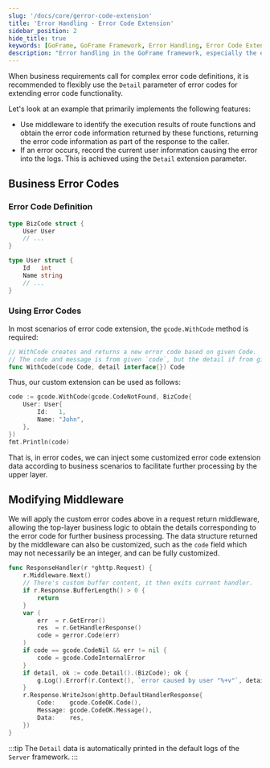 ```yaml
---
slug: '/docs/core/gerror-code-extension'
title: 'Error Handling - Error Code Extension'
sidebar_position: 2
hide_title: true
keywords: [GoFrame, GoFrame Framework, Error Handling, Error Code Extension, Business Logic, Middleware, Custom Extension, Error Code Definition, WithCode Method, gcode]
description: "Error handling in the GoFrame framework, especially the extension of error codes. By using the Detail parameter of error codes, error codes can be customized according to business needs. In specific scenarios, we can flexibly create new error codes using the WithCode method and apply and handle them in middleware. This solution not only enhances the flexibility of business logic but also provides detailed error information for upper layers."
---
```


When business requirements call for complex error code definitions, it is recommended to flexibly use the `Detail` parameter of error codes for extending error code functionality.

Let's look at an example that primarily implements the following features:
- Use middleware to identify the execution results of route functions and obtain the error code information returned by these functions, returning the error code information as part of the response to the caller.
- If an error occurs, record the current user information causing the error into the logs. This is achieved using the `Detail` extension parameter.

## Business Error Codes

### Error Code Definition

```go
type BizCode struct {
    User User
    // ...
}

type User struct {
    Id   int
    Name string
    // ...
}
```

### Using Error Codes

In most scenarios of error code extension, the `gcode.WithCode` method is required:

```go
// WithCode creates and returns a new error code based on given Code.
// The code and message is from given `code`, but the detail if from given `detail`.
func WithCode(code Code, detail interface{}) Code
```

Thus, our custom extension can be used as follows:

```go
code := gcode.WithCode(gcode.CodeNotFound, BizCode{
    User: User{
        Id:   1,
        Name: "John",
    },
})
fmt.Println(code)
```

That is, in error codes, we can inject some customized error code extension data according to business scenarios to facilitate further processing by the upper layer.

## Modifying Middleware

We will apply the custom error codes above in a request return middleware, allowing the top-layer business logic to obtain the details corresponding to the error code for further business processing. The data structure returned by the middleware can also be customized, such as the `code` field which may not necessarily be an integer, and can be fully customized.

```go
func ResponseHandler(r *ghttp.Request) {
    r.Middleware.Next()
    // There's custom buffer content, it then exits current handler.
    if r.Response.BufferLength() > 0 {
        return
    }
    var (
        err  = r.GetError()
        res  = r.GetHandlerResponse()
        code = gerror.Code(err)
    )
    if code == gcode.CodeNil && err != nil {
        code = gcode.CodeInternalError
    }
    if detail, ok := code.Detail().(BizCode); ok {
        g.Log().Errorf(r.Context(), `error caused by user "%+v"`, detail.User)
    }
    r.Response.WriteJson(ghttp.DefaultHandlerResponse{
        Code:    gcode.CodeOK.Code(),
        Message: gcode.CodeOK.Message(),
        Data:    res,
    })
}
```
:::tip
The `Detail` data is automatically printed in the default logs of the `Server` framework.
:::